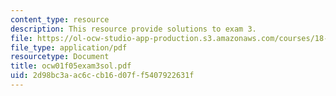 ```yaml
---
content_type: resource
description: This resource provide solutions to exam 3.
file: https://ol-ocw-studio-app-production.s3.amazonaws.com/courses/18-01-single-variable-calculus-fall-2005/2d98bc3aac6ccb16d07ff5407922631f_ocw01f05exam3sol.pdf
file_type: application/pdf
resourcetype: Document
title: ocw01f05exam3sol.pdf
uid: 2d98bc3a-ac6c-cb16-d07f-f5407922631f
---
```

